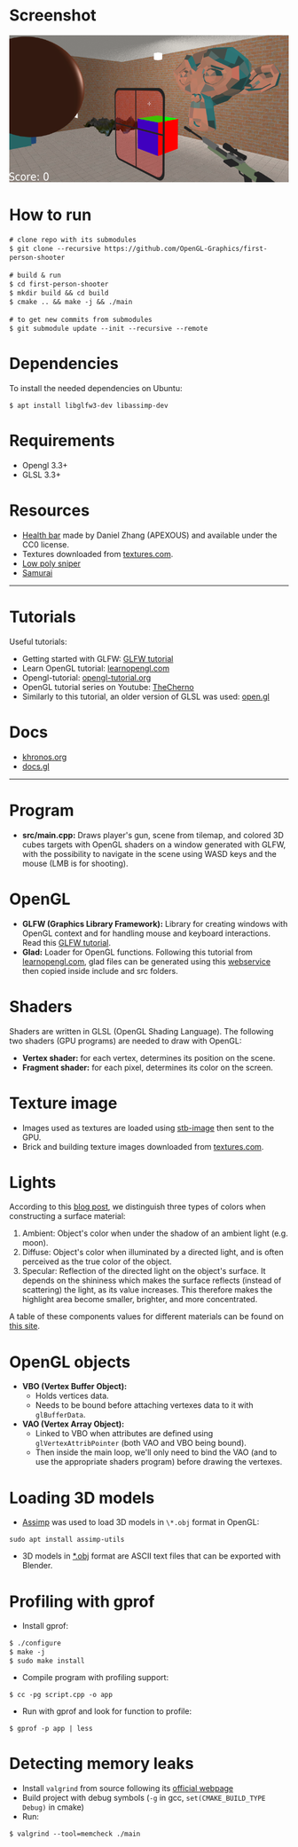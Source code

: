 # Screenshot
![Screenshot](/screenshots/screenshot-2022-03-27.png)

# How to run
```console
# clone repo with its submodules
$ git clone --recursive https://github.com/OpenGL-Graphics/first-person-shooter

# build & run
$ cd first-person-shooter
$ mkdir build && cd build
$ cmake .. && make -j && ./main

# to get new commits from submodules
$ git submodule update --init --recursive --remote
```

# Dependencies
To install the needed dependencies on Ubuntu:

```console
$ apt install libglfw3-dev libassimp-dev
```

# Requirements
- Opengl 3.3+
- GLSL 3.3+

# Resources
- [Health bar][health-bar] made by Daniel Zhang (APEXOUS) and available under the CC0 license.
- Textures downloaded from [textures.com][textures.com].
- [Low poly sniper][lowpoly-sniper]
- [Samurai][samurai]

[health-bar]: https://opengameart.org/content/rpg-hud-bars
[textures.com]: https://www.textures.com
[lowpoly-sniper]: https://opengameart.org/content/low-poly-stylized-sniper
[samurai]: https://opengameart.org/content/3d-lowpoly-samurai-with-animations-fbx-format

---

# Tutorials
Useful tutorials:

- Getting started with GLFW: [GLFW tutorial]
- Learn OpenGL tutorial: [learnopengl.com]
- Opengl-tutorial: [opengl-tutorial.org]
- OpenGL tutorial series on Youtube: [TheCherno]
- Similarly to this tutorial, an older version of GLSL was used: [open.gl]

[learnopengl.com]: https://learnopengl.com/Getting-started/Creating-a-window
[opengl-tutorial.org]: http://www.opengl-tutorial.org/beginners-tutorials/
[TheCherno]: https://www.youtube.com/watch?v=W3gAzLwfIP0
[open.gl]: https://open.gl/

# Docs
- [khronos.org]
- [docs.gl]

[docs.gl]: http://docs.gl/
[khronos.org]: https://www.khronos.org/registry/OpenGL-Refpages/gl4/

---

# Program
- **src/main.cpp:** Draws player's gun, scene from tilemap, and colored 3D cubes targets with OpenGL shaders on a window generated with GLFW, with the possibility to navigate in the scene using WASD keys and the mouse (LMB is for shooting).

# OpenGL
- **GLFW (Graphics Library Framework):** Library for creating windows with OpenGL context and for handling mouse and keyboard interactions. Read this [GLFW tutorial].
- **Glad:** Loader for OpenGL functions. Following this tutorial from [learnopengl.com], glad files can be generated using this [webservice] then copied inside include and src folders.

[GLFW tutorial]: https://www.glfw.org/docs/latest/quick_guide.html
[webservice]: https://glad.dav1d.de/

# Shaders
Shaders are written in GLSL (OpenGL Shading Language). The following two shaders (GPU programs) are needed to draw with OpenGL:

- **Vertex shader:** for each vertex, determines its position on the scene.
- **Fragment shader:** for each pixel, determines its color on the screen.

# Texture image
- Images used as textures are loaded using [stb-image] then sent to the GPU.
- Brick and building texture images downloaded from [textures.com].

[stb-image]: https://github.com/nothings/stb/blob/master/stb_image.h
[textures.com]: https://www.textures.com

# Lights
According to this [blog post][lights], we distinguish three types of colors when constructing a surface material:

1. Ambient: Object's color when under the shadow of an ambient light (e.g. moon).
2. Diffuse: Object's color when illuminated by a directed light, and is often perceived as the true color of the object.
3. Specular: Reflection of the directed light on the object's surface. It depends on the shininess which makes the surface reflects (instead of scattering) the light, as its value increases. This therefore makes the highlight area become smaller, brighter, and more concentrated.

A table of these components values for different materials can be found on [this site][materials].

[lights]: http://blog.lexique-du-net.com/index.php?post/2009/07/24/AmbientDiffuseEmissive-and-specular-colorSome-examples
[materials]: http://devernay.free.fr/cours/opengl/materials.html

# OpenGL objects
- **VBO (Vertex Buffer Object):**
  - Holds vertices data.
  - Needs to be bound before attaching vertexes data to it with `glBufferData`.
- **VAO (Vertex Array Object):**
  - Linked to VBO when attributes are defined using `glVertexAttribPointer` (both VAO and VBO being bound).
  - Then inside the main loop, we'll only need to bind the VAO (and to use the appropriate shaders program) before drawing the vertexes.

# Loading 3D models
- [Assimp][assimp] was used to load 3D models in `\*.obj` format in OpenGL:

```
sudo apt install assimp-utils
```

- 3D models in [\*.obj][obj-format] format are ASCII text files that can be exported with Blender.

[assimp]: http://assimp.sourceforge.net/lib_html/index.html
[obj-format]: https://en.wikipedia.org/wiki/Wavefront_.obj_file


# Profiling with gprof
- Install gprof:

```console
$ ./configure
$ make -j
$ sudo make install
```

- Compile program with profiling support:

```console
$ cc -pg script.cpp -o app
```

- Run with gprof and look for function to profile:

```console
$ gprof -p app | less
```

# Detecting memory leaks
- Install `valgrind` from source following its [official webpage][valgrind-build]
- Build project with debug symbols (`-g` in gcc, `set(CMAKE_BUILD_TYPE Debug)` in cmake)
- Run:

```console
$ valgrind --tool=memcheck ./main
```

[valgrind-build]: https://valgrind.org/docs/manual/dist.readme.html
